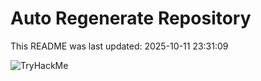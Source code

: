 # Auto Regenerate Repository

This README was last updated: 2025-10-11 23:31:09

 ![TryHackMe](https://tryhackme.com/badge/533634)